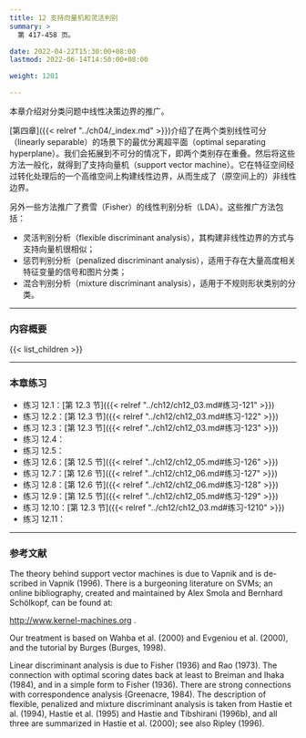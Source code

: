 ```yaml
---
title: 12 支持向量机和灵活判别
summary: >
  第 417-458 页。

date: 2022-04-22T15:30:00+08:00
lastmod: 2022-06-14T14:50:00+08:00

weight: 1201

---
```


本章介绍对分类问题中线性决策边界的推广。

[第四章]({{< relref "../ch04/_index.md" >}})介绍了在两个类别线性可分（linearly separable）的场景下的最优分离超平面（optimal separating hyperplane）。我们会拓展到不可分的情况下，即两个类别存在重叠。然后将这些方法一般化，就得到了支持向量机（support vector machine）。它在特征空间经过转化处理后的一个高维空间上构建线性边界，从而生成了（原空间上的）非线性边界。

另外一些方法推广了费雪（Fisher）的线性判别分析（LDA）。这些推广方法包括：
- 灵活判别分析（flexible discriminant analysis），其构建非线性边界的方式与支持向量机很相似；
- 惩罚判别分析（penalized discriminant analysis），适用于存在大量高度相关特征变量的信号和图片分类；
- 混合判别分析（mixture discriminant analysis），适用于不规则形状类别的分类。

----------

### 内容概要

{{< list_children >}}

----------

### 本章练习

- 练习 12.1：[第 12.3 节]({{< relref "../ch12/ch12_03.md#练习-121" >}})
- 练习 12.2：[第 12.3 节]({{< relref "../ch12/ch12_03.md#练习-122" >}})
- 练习 12.3：[第 12.3 节]({{< relref "../ch12/ch12_03.md#练习-123" >}})
- 练习 12.4：
- 练习 12.5：
- 练习 12.6：[第 12.5 节]({{< relref "../ch12/ch12_05.md#练习-126" >}})
- 练习 12.7：[第 12.6 节]({{< relref "../ch12/ch12_06.md#练习-127" >}})
- 练习 12.8：[第 12.6 节]({{< relref "../ch12/ch12_06.md#练习-128" >}})
- 练习 12.9：[第 12.5 节]({{< relref "../ch12/ch12_05.md#练习-129" >}})
- 练习 12.10：[第 12.3 节]({{< relref "../ch12/ch12_03.md#练习-1210" >}})
- 练习 12.11：

----------

### 参考文献

The theory behind support vector machines is due to Vapnik and is de-
scribed in Vapnik (1996). There is a burgeoning literature on SVMs; an
online bibliography, created and maintained by Alex Smola and Bernhard
Schölkopf, can be found at:

http://www.kernel-machines.org .

Our treatment is based on Wahba et al. (2000) and Evgeniou et al. (2000),
and the tutorial by Burges (Burges, 1998).

Linear discriminant analysis is due to Fisher (1936) and Rao (1973). The
connection with optimal scoring dates back at least to Breiman and Ihaka
(1984), and in a simple form to Fisher (1936). There are strong connections
with correspondence analysis (Greenacre, 1984). The description of flexible,
penalized and mixture discriminant analysis is taken from Hastie et al.
(1994), Hastie et al. (1995) and Hastie and Tibshirani (1996b), and all
three are summarized in Hastie et al. (2000); see also Ripley (1996).